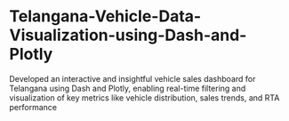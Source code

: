 # Telangana-Vehicle-Data-Visualization-using-Dash-and-Plotly
Developed an interactive and insightful vehicle sales dashboard for Telangana using Dash and Plotly, enabling real-time filtering and visualization of key metrics like vehicle distribution, sales trends, and RTA performance
